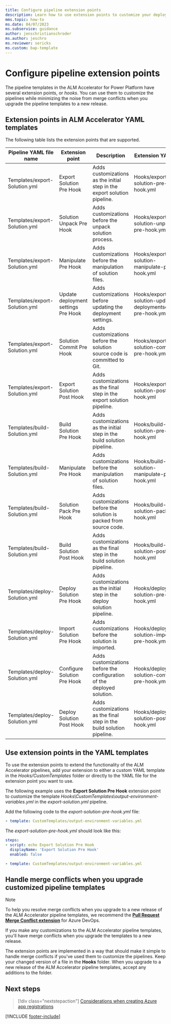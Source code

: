```yaml
---
title: Configure pipeline extension points
description: Learn how to use extension points to customize your deployment pipelines in the ALM Accelerator for Power Platform.
mms.topic: how-to
ms.date: 04/07/2023
ms.subservice: guidance
author: jenschristianschroder
ms.author: jeschro
ms.reviewer: sericks
ms.custom: bap-template
---
```


# Configure pipeline extension points

The pipeline templates in the ALM Accelerator for Power Platform have several extension points, or *hooks*. You can use them to customize the pipelines while minimizing the noise from merge conflicts when you upgrade the pipeline templates to a new release.

## Extension points in ALM Accelerator YAML templates

The following table lists the extension points that are supported.

| Pipeline YAML file name | Extension point | Description | Extension YAML file |
| ----------------------- | --------------- | ----------- | ------------------- |
| Templates/export-Solution.yml | Export Solution Pre Hook | Adds customizations as the initial step in the export solution pipeline. | Hooks/export-solution-pre-hook.yml |
| Templates/export-Solution.yml | Solution Unpack Pre Hook | Adds customizations before the unpack solution process. | Hooks/export-solution-unpack-pre-hook.yml |
| Templates/export-Solution.yml | Manipulate Pre Hook | Adds customizations before the manipulation of solution files. | Hooks/export-solution-manipulate-pre-hook.yml |
| Templates/export-Solution.yml | Update deployment settings Pre Hook | Adds customizations before updating the deployment settings. | Hooks/export-solution-update-deploymentsettings-pre-hook.yml |
| Templates/export-Solution.yml | Solution Commit Pre Hook | Adds customizations before the solution source code is committed to Git. | Hooks/export-solution-commit-pre-hook.yml |
| Templates/export-Solution.yml | Export Solution Post Hook | Adds customizations as the final step in the export solution pipeline. | Hooks/export-solution-post-hook.yml |
| Templates/build-Solution.yml | Build Solution Pre Hook | Adds customizations as the initial step in the build solution pipeline. | Hooks/build-solution-pre-hook.yml |
| Templates/build-Solution.yml | Manipulate Pre Hook | Adds customizations before the manipulation of solution files. | Hooks/build-solution-manipulate-pre-hook.yml |
| Templates/build-Solution.yml | Solution Pack Pre Hook | Adds customizations before the solution is packed from source code. | Hooks/build-solution-pack-pre-hook.yml |
| Templates/build-Solution.yml | Build Solution Post Hook | Adds customizations as the final step in the build solution pipeline. | Hooks/build-solution-post-hook.yml |
| Templates/deploy-Solution.yml | Deploy Solution Pre Hook | Adds customizations as the initial step in the deploy solution pipeline. | Hooks/deploy-solution-pre-hook.yml |
| Templates/deploy-Solution.yml | Import Solution Pre Hook | Adds customizations before the solution is imported. | Hooks/deploy-solution-import-pre-hook.yml |
| Templates/deploy-Solution.yml | Configure Solution Pre Hook | Adds customizations before the configuration of the deployed solution. | Hooks/deploy-solution-configure-pre-hook.yml |
| Templates/deploy-Solution.yml | Deploy Solution Post Hook | Adds customizations as the final step in the build solution pipeline. | Hooks/deploy-solution-post-hook.yml |

## Use extension points in the YAML templates

To use the extension points to extend the functionality of the ALM Accelerator pipelines, add your extension to either a custom YAML template in the *Hooks/CustomTemplates* folder or directly to the YAML file for the extension point you want to use.

The following example uses the **Export Solution Pre Hook** extension point to customize the template *Hooks\CustomTemplates\output-environment-variables.yml* in the *export-solution.yml* pipeline.

Add the following code to the *export-solution-pre-hook.yml* file:

```yaml
- template: CustomTemplates/output-environment-variables.yml
```

The *export-solution-pre-hook.yml* should look like this:

```yaml
steps:
- script: echo Export Solution Pre Hook
  displayName: 'Export Solution Pre Hook'
  enabled: false

- template: CustomTemplates/output-environment-variables.yml
```

## Handle merge conflicts when you upgrade customized pipeline templates

> [!NOTE]
> To help you resolve merge conflicts when you upgrade to a new release of the ALM Accelerator pipeline templates, we recommend the [**Pull Request Merge Conflict extension**](https://marketplace.visualstudio.com/items?itemName=ms-devlabs.conflicts-tab) for Azure DevOps.

If you make any customizations to the ALM Accelerator pipeline templates, you'll have merge conflicts when you upgrade the templates to a new release.

The extension points are implemented in a way that should make it simple to handle merge conflicts if you've used them to customize the pipelines. Keep your changed version of a file in the **Hooks** folder. When you upgrade to a new release of the ALM Accelerator pipeline templates, accept any additions to the folder.

## Next steps

> [!div class="nextstepaction"]
> [Considerations when creating Azure app registrations](./app-registration-strategy.md)

[!INCLUDE [footer-include](../../includes/footer-banner.md)]
